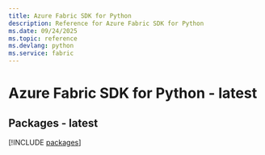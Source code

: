 ```yaml
---
title: Azure Fabric SDK for Python
description: Reference for Azure Fabric SDK for Python
ms.date: 09/24/2025
ms.topic: reference
ms.devlang: python
ms.service: fabric
---
```

# Azure Fabric SDK for Python - latest
## Packages - latest
[!INCLUDE [packages](fabric-index.md)]